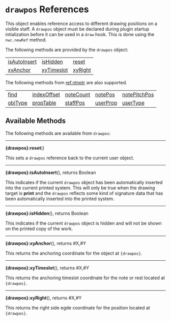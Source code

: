 # `drawpos` References
This object enables reference access to different drawing positions on a visible staff. A `drawpos` object must be declared during plugin startup intialization before it can be used in a `draw` hook. 
This is done using the `nwc.newRef` method.

The following methods are provided by the `drawpos` object:

<table>
<tr>
<td><a href="#isAutoInsert">isAutoInsert</a></td>
<td><a href="#isHidden">isHidden</a></td>
<td><a href="#reset">reset</a></td>
</tr><tr>
<td><a href="#xyAnchor">xyAnchor</a></td>
<td><a href="#xyTimeslot">xyTimeslot</a></td>
<td><a href="#xyRight">xyRight</a></td>
</tr>
</table>

The following methods from [ref.ntnptr](ref.ntnptr.md) are also supported.

<table>
<tr>
<td><a href="ref.ntnptr.md#find">find</a></td>
<td><a href="ref.ntnptr.md#indexOffset">indexOffset</a></td>
<td><a href="ref.ntnptr.md#noteCount">noteCount</a></td>
<td><a href="ref.ntnptr.md#notePos">notePos</a></td>
<td><a href="ref.ntnptr.md#notePitchPos">notePitchPos</a></td>
</tr><tr>
<td><a href="ref.ntnptr.md#objType">objType</a></td>
<td><a href="ref.ntnptr.md#propTable">propTable</a></td>
<td><a href="ref.ntnptr.md#staffPos">staffPos</a></td>
<td><a href="ref.ntnptr.md#userProp">userProp</a></td>
<td><a href="ref.ntnptr.md#userType">userType</a></td>
</tr>
</table>


## Available Methods

The following methods are available from `drawpos`:

------------------
<a name="reset"></a>
**{drawpos}:reset**()

This sets a `drawpos` reference back to the current user object.


------------------
<a name="isAutoInsert"></a>
**{drawpos}:isAutoInsert**(), returns Boolean

This indicates if the current `drawpos` object has been automatically inserted into the current printed system. This will only be true when the drawing target is **print** and the
`drawpos` reflects some kind of signature data that has been automatically inserted into the printed system.


------------------
<a name="isHidden"></a>
**{drawpos}:isHidden**(), returns Boolean

This indicates if the current `drawpos` object is hidden and will not be shown on the printed copy of the work.


------------------
<a name="xyAnchor"></a>
**{drawpos}:xyAnchor**(), returns #X,#Y

This returns the anchoring coordinate for the object at `{drawpos}`.


------------------
<a name="xyTimeslot"></a>
**{drawpos}:xyTimeslot**(), returns #X,#Y

This returns the anchoring timeslot coordinate for the note or rest located at `{drawpos}`.


------------------
<a name="xyRight"></a>
**{drawpos}:xyRight**(), returns #X,#Y

This returns the right side egde coordinate for the position located at `{drawpos}`.
